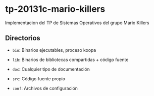 tp-20131c-mario-killers
=======================

Implementacion del TP de Sistemas Operativos del grupo Mario Killers

## Directorios
* `bin`: Binarios ejecutables, proceso koopa

* `lib`: Binarios de bibliotecas compartidas + código fuente

* `doc`: Cualquier tipo de documentación

* `src`: Código fuente propio

* `conf`: Archivos de configuración
